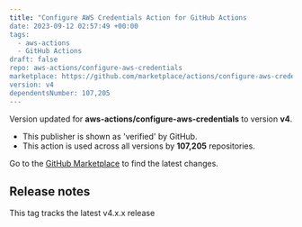```yaml
---
title: "Configure AWS Credentials Action for GitHub Actions
date: 2023-09-12 02:57:49 +00:00
tags:
  - aws-actions
  - GitHub Actions
draft: false
repo: aws-actions/configure-aws-credentials
marketplace: https://github.com/marketplace/actions/configure-aws-credentials-action-for-github-actions
version: v4
dependentsNumber: 107,205
---
```



Version updated for **aws-actions/configure-aws-credentials** to version **v4**.
- This publisher is shown as 'verified' by GitHub.
- This action is used across all versions by **107,205** repositories.

Go to the [GitHub Marketplace](https://github.com/marketplace/actions/configure-aws-credentials-action-for-github-actions) to find the latest changes.

## Release notes

This tag tracks the latest v4.x.x release

